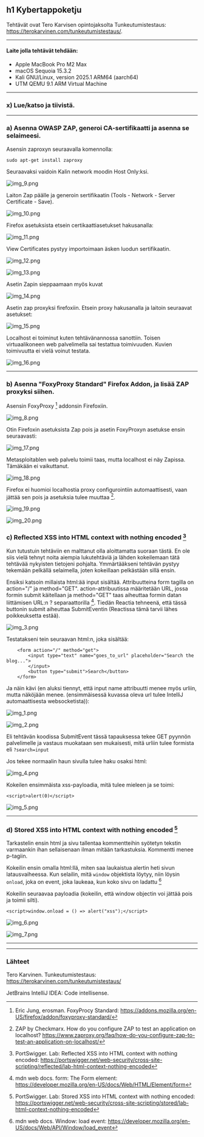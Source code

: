 ## h1 Kybertappoketju

Tehtävät ovat Tero Karvisen opintojaksolta Tunkeutumistestaus: https://terokarvinen.com/tunkeutumistestaus/.

---

#### Laite jolla tehtävät tehdään:

- Apple MacBook Pro M2 Max
- macOS Sequoia 15.3.2
- Kali GNU/Linux, version 2025.1 ARM64 (aarch64)
- UTM QEMU 9.1 ARM Virtual Machine

---

### x) Lue/katso ja tiivistä.

---

### a) Asenna OWASP ZAP, generoi CA-sertifikaatti ja asenna se selaimeesi.

Asensin zaproxyn seuraavalla komennolla:

```
sudo apt-get install zaproxy
```

Seuraavaksi vaidoin Kalin network moodin Host Only:ksi.

![img_9.png](img_9.png)

Laiton Zap päälle ja generoin sertifikaatin (Tools - Network - Server Certificate - Save).

![img_10.png](img_10.png)

Firefox asetuksista etsein certikaattiasetukset hakusanalla:

![img_11.png](img_11.png)

View Certificates pystyy importoimaan äsken luodun sertifikaatin. 

![img_12.png](img_12.png)

![img_13.png](img_13.png)

Asetin Zapin sieppaamaan myös kuvat

![img_14.png](img_14.png)

Asetin zap proxyksi firefoxiin. Etsein proxy hakusanalla ja laitoin seuraavat asetukset:

![img_15.png](img_15.png)

Localhost ei toiminut kuten tehtävänannossa sanottiin. Toisen virtuaalikoneen web palvelimella sai testattua toimivuuden. Kuvien toimivuutta ei vielä voinut testata.

![img_16.png](img_16.png)

---

### b) Asenna "FoxyProxy Standard" Firefox Addon, ja lisää ZAP proxyksi siihen.

Asensin FoxyProxy [^5] addonsin Firefoxiin.

![img_8.png](img_8.png)

Otin Firefoxin asetuksista Zap pois ja asetin FoxyProxyn asetukse ensin seuraavasti:

![img_17.png](img_17.png)

Metasploitablen web palvelu toimii taas, mutta localhost ei näy Zapissa. Tämäkään ei vaikuttanut.

![img_18.png](img_18.png)

Firefox ei huomioi localhostia proxy configurointiin automaattisesti, vaan jättää sen pois ja asetuksia tulee muuttaa [^6].

![img_19.png](img_19.png)

![img_20.png](img_20.png)

### c) Reflected XSS into HTML context with nothing encoded [^1]

Kun tutustuin tehtäviin en malttanut olla aloittamatta suoraan tästä. En ole siis vielä tehnyt noita aiempia lukutehtäviä ja lähden kokeilemaan tätä tehtävää nykyisten tietojeni pohjalta. Ymmärtääkseni tehtävän pystyy tekemään pelkällä selaimella, joten kokeillaan pelkästään sillä ensin.

Ensiksi katsoin millaista html:ää input sisältää. Attribuutteina form tagilla on action="/" ja method="GET". action-attribuutissa määritetään URL, jossa formin submit käitellaan ja method="GET" taas aiheuttaa formin datan liittämisen URL:n ? separaattorilla [^2]. Tiedän Reactia tehneenä, että tässä buttonin submit aiheuttaa SubmitEventin (Reactissa tämä tarvii lähes poikkeuksetta estää).

![img_3.png](img_3.png)

Testatakseni tein seuraavan html:n, joka sisältää:

```
    <form action="/" method="get">
        <input type="text" name="goes_to_url" placeholder="Search the blog...">
        </input>
        <button type="submit">Search</button>
    </form>
```

Ja näin kävi (en aluksi tiennyt, että input name attribuutti menee myös urliin, mutta näköjään menee. (ensimmäisessä kuvassa oleva url tulee IntelliJ automaattisesta websocketista)):

![img_1.png](img_1.png)

![img_2.png](img_2.png)

Eli tehtävän koodissa SubmitEvent tässä tapauksessa tekee GET pyynnön palvelimelle ja vastaus muokataan sen mukaisesti, mitä urliin tulee formista eli `?search=input`

Jos tekee normaalin haun sivulla tulee haku osaksi html: 

![img_4.png](img_4.png)

Kokeilen ensimmäista xss-payloadia, mitä tulee mieleen ja se toimi:

```
<script>alert(0)</script>
```
![img_5.png](img_5.png)

---

### d) Stored XSS into HTML context with nothing encoded [^3]

Tarkastelin ensin html ja sivu tallentaa kommentteihin syötetyn tekstin varmaankin ihan sellaisenaan ilman mitään tarkastuksia. Kommentti menee p-tagiin. 

Kokeilin ensin omalla html:llä, miten saa laukaistua alertin heti sivun latausvaiheessa. Kun selailin, mitä `window` objektista löytyy, niin löysin `onload`, joka on event, joka laukeaa, kun koko sivu on ladattu [^4]  

Kokeilin seuraavaa payloadia (kokeilin, että window objectin voi jättää pois ja toimii silti).

```
<script>window.onload = () => alert("xss");</script>
```

![img_6.png](img_6.png)

![img_7.png](img_7.png)

---



---

### Lähteet

Tero Karvinen. Tunkeutumistestaus: https://terokarvinen.com/tunkeutumistestaus/

JetBrains IntelliJ IDEA: Code intellisense.

[^1]: PortSwigger. Lab: Reflected XSS into HTML context with nothing encoded: https://portswigger.net/web-security/cross-site-scripting/reflected/lab-html-context-nothing-encoded

[^2]: mdn web docs. form: The Form element: https://developer.mozilla.org/en-US/docs/Web/HTML/Element/form

[^3]: PortSwigger. Lab: Stored XSS into HTML context with nothing encoded: https://portswigger.net/web-security/cross-site-scripting/stored/lab-html-context-nothing-encoded

[^4]: mdn web docs. Window: load event: https://developer.mozilla.org/en-US/docs/Web/API/Window/load_event

[^5]: Eric Jung, erosman. FoxyProcy Standard: https://addons.mozilla.org/en-US/firefox/addon/foxyproxy-standard/

[^6]: ZAP by Checkmarx. How do you configure ZAP to test an application on localhost? https://www.zaproxy.org/faq/how-do-you-configure-zap-to-test-an-application-on-localhost/